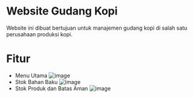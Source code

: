 # Website Gudang Kopi
Website ini dibuat bertujuan untuk manajemen gudang kopi di salah satu perusahaan produksi kopi.

# Fitur
- Menu Utama
![image](https://user-images.githubusercontent.com/82116158/231137258-c658885b-8853-498f-8c2f-cccdeec813ba.png)
- Stok Bahan Baku
![image](https://user-images.githubusercontent.com/82116158/231137380-d98d35b1-4304-4172-9231-b663889db15f.png)
- Stok Produk dan Batas Aman
![image](https://user-images.githubusercontent.com/82116158/231137560-4baf76af-0c95-4d35-ac40-8ae21123d2a1.png)
